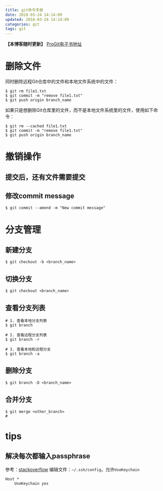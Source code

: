 ```yaml
---
title: git命令手册
date: 2018-03-24 14:14:09
updated: 2018-03-24 14:14:09
categories: git
tags: git
---
```


**【本博客随时更新】**
[ProGit电子书地址](https://git-scm.com/book/zh/v2/Git-%E5%9F%BA%E7%A1%80-%E8%8E%B7%E5%8F%96-Git-%E4%BB%93%E5%BA%93)

# 删除文件
同时删除远程Git仓库中的文件和本地文件系统中的文件：
```shell
$ git rm file1.txt
$ git commit -m "remove file1.txt"
$ git push origin branch_name 
```

如果只是想删除Git仓库里的文件，而不是本地文件系统里的文件，使用如下命令：
```shell
$ git rm --cached file1.txt
$ git commit -m "remove file1.txt"
$ git push origin branch_name 
```

# 撤销操作

## 提交后，还有文件需要提交

## 修改commit message
```shell
$ git commit --amend -m "New commit message"
```

# 分支管理
## 新建分支
```shell
$ git checkout -b <branch_name>
```
## 切换分支
```shell
$ git checkout <branch_name>
```
## 查看分支列表

```shell
# 1. 查看本地分支列表
$ git branch

# 2. 查看远程分支列表
$ git branch -r

# 3. 查看本地和远程分支
$ git branch -a
```
## 删除分支
```shell
$ git branch -D <branch_name>
```
## 合并分支
```shell
$ git merge <other_branch>
# 
```

# tips

## 解决每次都输入passphrase
参考：[stackoverflow](https://stackoverflow.com/questions/10032461/git-keeps-asking-me-for-my-ssh-key-passphrase)
编辑文件：`~/.ssh/config`，允许`UseKeychain`
```shell
Host *
    UseKeychain yes
```
